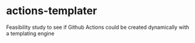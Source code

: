 # actions-templater
Feasibility study to see if Github Actions could be created dynamically with a templating engine
